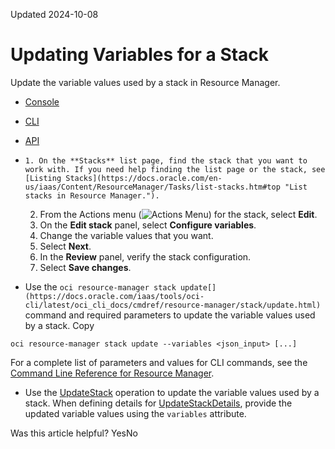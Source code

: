 Updated 2024-10-08
# Updating Variables for a Stack
Update the variable values used by a stack in Resource Manager.
  * [Console](https://docs.oracle.com/en-us/iaas/Content/ResourceManager/Tasks/update-stack-vars.htm)
  * [CLI](https://docs.oracle.com/en-us/iaas/Content/ResourceManager/Tasks/update-stack-vars.htm)
  * [API](https://docs.oracle.com/en-us/iaas/Content/ResourceManager/Tasks/update-stack-vars.htm)


  *     1. On the **Stacks** list page, find the stack that you want to work with. If you need help finding the list page or the stack, see [Listing Stacks](https://docs.oracle.com/en-us/iaas/Content/ResourceManager/Tasks/list-stacks.htm#top "List stacks in Resource Manager.").
    2. From the Actions menu (![Actions Menu](https://docs.oracle.com/en-us/iaas/Content/libraries/global-images/actions-menu.png)) for the stack, select **Edit**.
    3. On the **Edit stack** panel, select **Configure variables**.
    4. Change the variable values that you want.
    5. Select **Next**.
    6. In the **Review** panel, verify the stack configuration.
    7. Select **Save changes**.
  * Use the `oci resource-manager stack update[](https://docs.oracle.com/iaas/tools/oci-cli/latest/oci_cli_docs/cmdref/resource-manager/stack/update.html)` command and required parameters to update the variable values used by a stack.
Copy
```
oci resource-manager stack update --variables <json_input> [...]
```

For a complete list of parameters and values for CLI commands, see the [Command Line Reference for Resource Manager](https://docs.oracle.com/iaas/tools/oci-cli/latest/oci_cli_docs/cmdref/resource-manager.html).
  * Use the [UpdateStack](https://docs.oracle.com/iaas/api/#/en/resourcemanager/latest/Stack/UpdateStack) operation to update the variable values used by a stack.
When defining details for [UpdateStackDetails](https://docs.oracle.com/iaas/api/#/en/resourcemanager/latest/datatypes/UpdateStackDetails), provide the updated variable values using the `variables` attribute.


Was this article helpful?
YesNo

